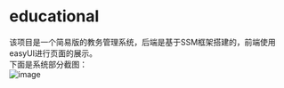 # educational
该项目是一个简易版的教务管理系统，后端是基于SSM框架搭建的，前端使用easyUI进行页面的展示。<br/>
下面是系统部分截图：<br/>
![image](https://github.com/Abysm-ye/educational/images/20200427192944.png)


